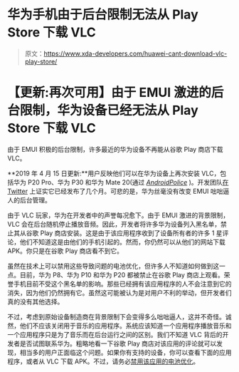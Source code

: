 # 华为手机由于后台限制无法从 Play Store 下载 VLC

> 原文：<https://www.xda-developers.com/huawei-cant-download-vlc-play-store/>

# 【更新:再次可用】由于 EMUI 激进的后台限制，华为设备已经无法从 Play Store 下载 VLC

由于 EMUI 积极的后台限制，许多最近的华为设备不再能从谷歌 Play 商店下载 VLC。

**2019 年 4 月 15 日更新:**用户反映他们可以在华为设备上再次安装 VLC，包括华为 P20 Pro、华为 P30 和华为 Mate 20(通过 [*AndroidPolice*](https://www.androidpolice.com/2019/04/15/vlc-is-available-on-huawei-phones-in-the-play-store-again/) )。开发团队[在 Twitter](https://twitter.com/videolan/status/1117816708050378753) 上证实它已经发布了几个月。可悲的是，华为丝毫没有改变 EMUI 咄咄逼人的后台管理。

由于 VLC 玩家，华为在开发者中的声誉每况愈下。由于 EMUI 激进的背景限制，VLC 会在后台随机停止播放音频。因此，开发者将许多华为设备列入黑名单，禁止其从谷歌 Play 商店安装。这是由于该应用程序收到了设备所有者的许多 1 星评论，他们不知道这是由他们的手机引起的。然而，你仍然可以从他们的网站下载 APK。你只是在谷歌 Play 商店看不到它。

虽然在技术上可以禁用这些导致问题的电池优化，但许多人不知道如何做到这一点。目前，华为 P8、华为 P10 和华为 P20 都被禁止在谷歌 Play 商店上观看。荣誉手机目前不受这个黑名单的影响。那些已经拥有该应用程序的人不会注意到它的消失，因为他们仍然拥有它。虽然这可能被认为是对用户不利的举动，但开发者们真的没有其他选择。

不过，考虑到原始设备制造商在背景限制下会变得多么咄咄逼人，这并不奇怪。诚然，他们不应该关闭用于音乐的应用程序。系统应该知道一个应用程序播放音乐和一个应用程序只是为了音乐而在后台运行之间的区别。我们不知道 VLC 背后的开发者是否试图联系华为。粗略地看一下谷歌 Play 商店对该应用的评论就可以发现，相当多的用户正面临这个问题。如果你有支持的设备，你可以查看下面的应用程序，或者从 VLC 下载 APK。不过，请务必[禁用该应用的电池优化](https://support.doubletwist.com/hc/en-us/articles/360001504071-How-to-turn-off-battery-optimization-on-Huawei-devices)。